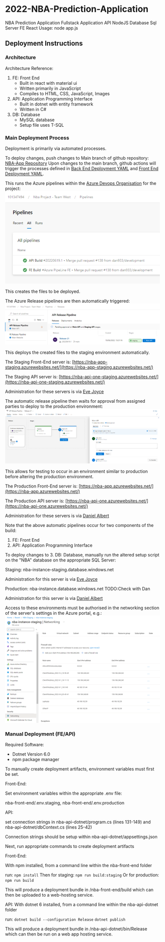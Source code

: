 # 2022-NBA-Prediction-Application
NBA Prediction Application Fullstack Application API NodeJS Database Sql Server FE React
Usage: node app.js

## Deployment Instructions
### Architecture
Architecture Reference:
 1. FE: Front End 
    - Built in react with material ui
    - Written primarily in JavaScript
    - Compiles to HTML, CSS, JavaScript, Images
 2. API: Application Programming Interface 
    - Built in dotnet with entity framework
    - Written in C#
 3. DB: Database
    - MySQL database
    - Setup file uses T-SQL

### Main Deployment Process
Deployment is primarily via automated processes.

To deploy changes, push changes to Main branch of github repository: [NBA-App Repository](https://github.com/dan933/2022-NBA-Prediction-Application)
Upon changes to the main branch, github actions will trigger the processes defined in [Back End Deployment YAML](https://github.com/dan933/2022-NBA-Prediction-Application/blob/main/API-azure-pipelines.yml) and [Front End Deployment YAML](https://github.com/dan933/2022-NBA-Prediction-Application/blob/main/FE-azure-pipelines.yml).

This runs the Azure pipelines within the [Azure Devops Organisation](https://dev.azure.com/101347494/Nba%20Project%20-%20Team%20West) for the project:
![Pipelines](https://github.com/dan933/2022-NBA-Prediction-Application/blob/release-docs/docs/pipelines.png?raw=true)

This creates the files to be deployed.

The Azure Release pipelines are then automatically triggered:
![Releases](https://github.com/dan933/2022-NBA-Prediction-Application/blob/release-docs/docs/releases.png?raw=true)

This deploys the created files to the staging environment automatically.

The Staging Front-End server is:
[https://nba-app-staging.azurewebsites.net/](https://nba-app-staging.azurewebsites.net/)

The Staging API server is:
[https://nba-api-one-staging.azurewebsites.net/](https://nba-api-one-staging.azurewebsites.net/)

Administration for these servers is via [Eve Joyce](mailto:103681990@student.swin.edu.au)

The automatic release pipeline then waits for approval from assigned parties to deploy to the production environment:
![Approval](https://github.com/dan933/2022-NBA-Prediction-Application/blob/release-docs/docs/approval.png?raw=true)

This allows for testing to occur in an environment similar to production before altering the production environment.

The Production Front-End server is:
[https://nba-app.azurewebsites.net/](https://nba-app.azurewebsites.net/)

The Production API server is:
[https://nba-api-one.azurewebsites.net/](https://nba-api-one.azurewebsites.net/)

Administration for these servers is via [Daniel Albert](mailto:101347494@student.swin.edu.au)

Note that the above automatic pipelines occur for two components of the build:
 1. FE: Front End
 2. API: Application Programming Interface

To deploy changes to 3. DB: Database, manually run the altered setup script on the "NBA" database on the appropriate SQL Server:

Staging: nba-instance-staging.database.windows.net

Administration for this server is via [Eve Joyce](mailto:103681990@student.swin.edu.au)

Production: nba-instance.database.windows.net TODO:Check with Dan

Administration for this server is via [Daniel Albert](mailto:101347494@student.swin.edu.au)

Access to these environments must be authorised in the networking section of the server's settings in the Azure portal, e.g.:
![SQL Connection Firewall](https://github.com/dan933/2022-NBA-Prediction-Application/blob/release-docs/docs/SQL-connection-firewall.png?raw=true)

### Manual Deployment (FE/API)
Required Software:
 - Dotnet Version 6.0
 - npm package manager

To manually create deployment artifacts, environment variables must first be set.

Front-End:

Set environment variables within the appropriate .env file:

nba-front-end/.env.staging, nba-front-end/.env.production

API:

set connection strings in nba-api-dotnet/program.cs (lines 131-149) and nba-api-dotnet/dbContext.cs (lines 25-42)

Connection strings should be setup within nba-api-dotnet/appsettings.json

Next, run appropriate commands to create deployment artifacts

Front-End:

With npm installed, from a command line within the nba-front-end folder 

run:
`npm install`
Then for staging:
`npm run build:staging`
Or for production:
`npm run build`

This will produce a deployment bundle in /nba-front-end/build which can then be uploaded to a web-hosting service.

API:
With dotnet 6 installed, from a command line within the nba-api-dotnet folder 

run:
`dotnet build --configuration Release`
`dotnet publish`

This will produce a deployment bundle in /nba-api-dotnet/bin/Release which can then be run on a web app hosting service.
